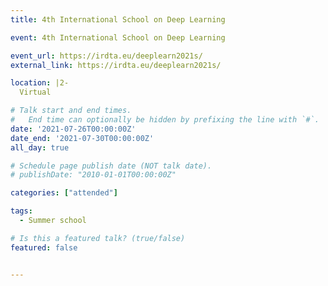 ```yaml
---
title: 4th International School on Deep Learning

event: 4th International School on Deep Learning

event_url: https://irdta.eu/deeplearn2021s/
external_link: https://irdta.eu/deeplearn2021s/

location: |2-
  Virtual

# Talk start and end times.
#   End time can optionally be hidden by prefixing the line with `#`.
date: '2021-07-26T00:00:00Z'
date_end: '2021-07-30T00:00:00Z'
all_day: true

# Schedule page publish date (NOT talk date).
# publishDate: "2010-01-01T00:00:00Z"

categories: ["attended"]

tags:
  - Summer school

# Is this a featured talk? (true/false)
featured: false


---
```

